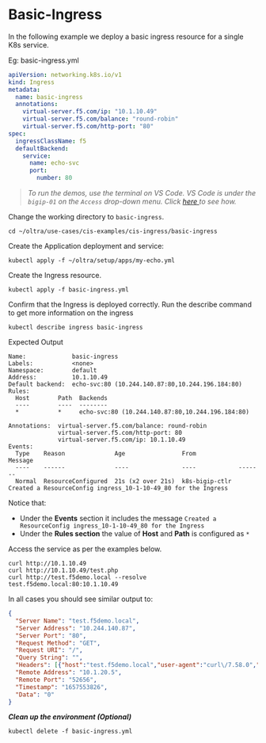 # Basic-Ingress
In the following example we deploy a basic ingress resource for a single K8s service.

Eg: basic-ingress.yml
```yml
apiVersion: networking.k8s.io/v1
kind: Ingress
metadata:
  name: basic-ingress
  annotations:
    virtual-server.f5.com/ip: "10.1.10.49"
    virtual-server.f5.com/balance: "round-robin"
    virtual-server.f5.com/http-port: "80"
spec:
  ingressClassName: f5
  defaultBackend:
    service:
      name: echo-svc
      port:
        number: 80
```

> *To run the demos, use the terminal on VS Code. VS Code is under the `bigip-01` on the `Access` drop-down menu. Click <a href="https://raw.githubusercontent.com/F5EMEA/oltra/main/vscode.png"> here </a> to see how.*

Change the working directory to `basic-ingress`.
```
cd ~/oltra/use-cases/cis-examples/cis-ingress/basic-ingress
```

Create the Application deployment and service: 
```
kubectl apply -f ~/oltra/setup/apps/my-echo.yml
```

Create the Ingress resource.
```
kubectl apply -f basic-ingress.yml
```

Confirm that the Ingress is deployed correctly. Run the describe command to get more information on the ingress  
```
kubectl describe ingress basic-ingress
```

Expected Output
```
Name:             basic-ingress
Labels:           <none>
Namespace:        default
Address:          10.1.10.49
Default backend:  echo-svc:80 (10.244.140.87:80,10.244.196.184:80)
Rules:
  Host        Path  Backends
  ----        ----  --------
  *           *     echo-svc:80 (10.244.140.87:80,10.244.196.184:80)  

Annotations:  virtual-server.f5.com/balance: round-robin
              virtual-server.f5.com/http-port: 80
              virtual-server.f5.com/ip: 10.1.10.49
Events:
  Type    Reason              Age                From            Message
  ----    ------              ----               ----            -------
  Normal  ResourceConfigured  21s (x2 over 21s)  k8s-bigip-ctlr  Created a ResourceConfig ingress_10-1-10-49_80 for the Ingress

```

Notice that:
-  Under the **Events** section it includes the message `Created a ResourceConfig ingress_10-1-10-49_80 for the Ingress`
-  Under the **Rules section** the value of **Host** and **Path** is configured as `*` 


Access the service as per the examples below. 

```
curl http://10.1.10.49
curl http://10.1.10.49/test.php
curl http://test.f5demo.local --resolve test.f5demo.local:80:10.1.10.49
```

In all cases you should see similar output to:
```json
{
  "Server Name": "test.f5demo.local",
  "Server Address": "10.244.140.87",
  "Server Port": "80",
  "Request Method": "GET",
  "Request URI": "/",
  "Query String": "",
  "Headers": [{"host":"test.f5demo.local","user-agent":"curl\/7.58.0","accept":"*\/*"}],
  "Remote Address": "10.1.20.5",
  "Remote Port": "52656",
  "Timestamp": "1657553826",
  "Data": "0"
}
```

***Clean up the environment (Optional)***
```
kubectl delete -f basic-ingress.yml
```